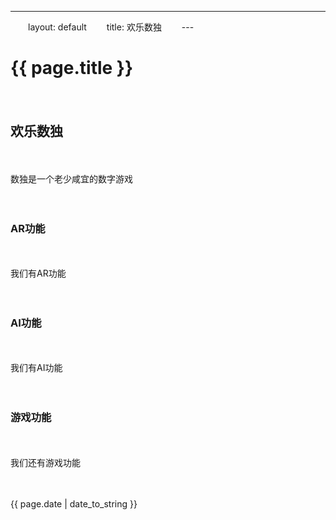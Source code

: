 ---
　　layout: default
　　title: 欢乐数独
　　---
　　<h1>{{ page.title }}</h1>
　　<h2>欢乐数独</h2>
　　<p>数独是一个老少咸宜的数字游戏</p>
　　<h3>AR功能</h3>
　　<p>我们有AR功能</p>
　　<h3>AI功能</h3>
　　<p>我们有AI功能</p>
　　<h3>游戏功能</h3>
　　<p>我们还有游戏功能</p>
　　
　　
　　<p>{{ page.date | date_to_string }}</p>
